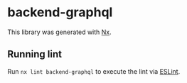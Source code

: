 # backend-graphql

This library was generated with [Nx](https://nx.dev).

## Running lint

Run `nx lint backend-graphql` to execute the lint via [ESLint](https://eslint.org/).
